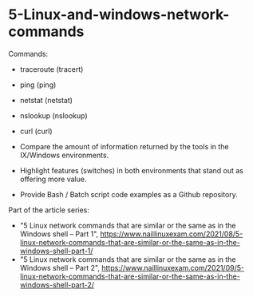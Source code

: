 # 5-Linux-and-windows-network-commands

Commands:
- traceroute (tracert)
- ping (ping)
- netstat (netstat)
- nslookup (nslookup)
- curl (curl)

- Compare the amount of information returned by the tools in the IX/Windows environments.
- Highlight features (switches) in both environments that stand out as offering more value.
- Provide Bash / Batch script code examples as a Github repository.

Part of the article series:
- "5 Linux network commands that are similar or the same as in the Windows shell – Part 1", https://www.naillinuxexam.com/2021/08/5-linux-network-commands-that-are-similar-or-the-same-as-in-the-windows-shell-part-1/
- "5 Linux network commands that are similar or the same as in the Windows shell – Part 2", https://www.naillinuxexam.com/2021/09/5-linux-network-commands-that-are-similar-or-the-same-as-in-the-windows-shell-part-2/
